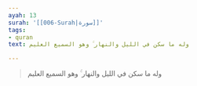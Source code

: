 ```yaml
---
ayah: 13
surah: '[[006-Surah|سورة]]'
tags:
- quran
text: وله ما سكن في الليل والنهار ۚ وهو السميع العليم

---
```

> وله ما سكن في الليل والنهار ۚ وهو السميع العليم
